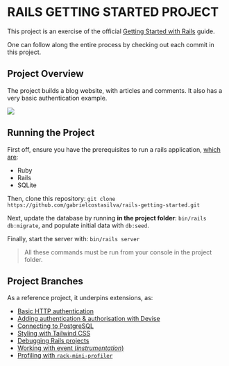 # RAILS GETTING STARTED PROJECT
This project is an exercise of the official [Getting Started with Rails](https://guides.rubyonrails.org/getting_started.html) guide.

One can follow along the entire process by checking out each commit in this project.

## Project Overview
The project builds a blog website, with articles and comments. It also has a very basic authentication example.

<img src="getting-started.gif" />

## Running the Project
First off, ensure you have the prerequisites to run a rails application, [which are](https://guides.rubyonrails.org/getting_started.html#creating-a-new-rails-project-installing-rails):
- Ruby
- Rails
- SQLite

Then, clone this repository: `git clone https://github.com/gabrielcostasilva/rails-getting-started.git`

Next, update the database by running **in the project folder**: `bin/rails db:migrate`, and populate initial data with `db:seed`.

Finally, start the server with: `bin/rails server`

> All these commands must be run from your console in the project folder.

## Project Branches

As a reference project, it underpins extensions, as:

- [Basic HTTP authentication](https://github.com/gabrielcostasilva/rails-getting-started/tree/basic-auth)
- [Adding authentication & authorisation with Devise](https://github.com/gabrielcostasilva/rails-getting-started/tree/auth-devise)
- [Connecting to PostgreSQL](https://github.com/gabrielcostasilva/rails-getting-started/tree/postgres)
- [Styling with Tailwind CSS](https://github.com/gabrielcostasilva/rails-getting-started/tree/tailwind)
- [Debugging Rails projects](https://github.com/gabrielcostasilva/rails-getting-started/tree/debugging)
- [Working with event (_instrumentation_)](https://github.com/gabrielcostasilva/rails-getting-started/tree/instrumentation-events)
- [Profiling with `rack-mini-profiler`](https://github.com/gabrielcostasilva/rails-getting-started/tree/profiling)
